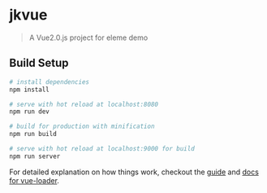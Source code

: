 # jkvue

> A Vue2.0.js project for eleme demo

## Build Setup

``` bash
# install dependencies
npm install

# serve with hot reload at localhost:8080
npm run dev

# build for production with minification
npm run build

# serve with hot reload at localhost:9000 for build
npm run server
```

For detailed explanation on how things work, checkout the [guide](http://vuejs-templates.github.io/webpack/) and [docs for vue-loader](http://vuejs.github.io/vue-loader).
